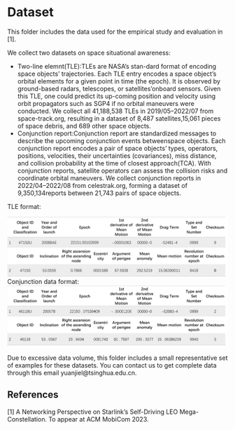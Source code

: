 # Dataset

This folder includes the data used for the empirical study and evaluation in [1].

We collect two datasets on space situational awareness:

- Two-line elemnt(TLE):TLEs are NASA’s stan-dard format of encoding space objects’ trajectories. Each TLE entry encodes a space object’s orbital elements for a given point in time (the epoch). It is observed by ground-based radars, telescopes, or satellites’onboard sensors. Given this TLE, one could predict its up-coming position and velocity using orbit propagators such as SGP4 if no orbital maneuvers were conducted. We collect all 41,188,538 TLEs in 2019/05–2022/07 from space-track.org, resulting in a dataset of 8,487 satellites,15,061 pieces of space debris, and 689 other space objects.
- Conjunction report:Conjunction report are standardized messages to describe the upcoming conjunction events betweenspace objects. Each conjunction report encodes a pair of space objects’ types, operators, positions, velocities, their uncertainties (covariances), miss distance, and collision probability at the time of closest approach(TCA). With conjunction reports, satellite operators can assess the collision risks and coordinate orbital maneuvers. We collect conjunction reports in 2022/04–2022/08 from celestrak.org, forming a dataset of 9,350,134reports between 21,743 pairs of space objects.

TLE format:
<div align=center><img src="./Starlink_tle_format.png" width=""></div>
Conjunction data format:
<div align=center><img src="./Conjunction_report_format.png" width=""></div>
<br>
Due to excessive data volume, this folder includes a small representative set of examples for these datasets. You can contact us to get complete data through this email yuanjiel@tsinghua.edu.cn.

## References

[1] A Networking Perspective on Starlink’s Self-Driving LEO Mega-Constellation. To appear at ACM MobiCom 2023.

